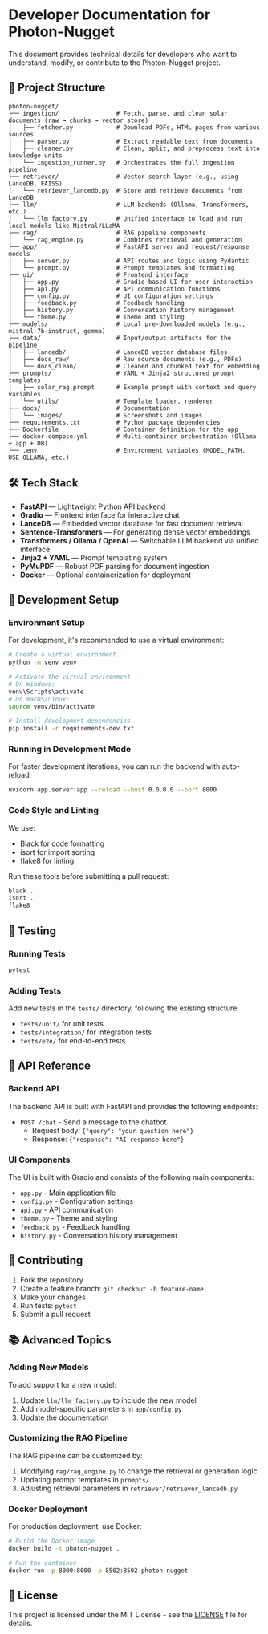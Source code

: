 # Developer Documentation for Photon-Nugget

This document provides technical details for developers who want to understand, modify, or contribute to the Photon-Nugget project.

## 📂 Project Structure

```
photon-nugget/
├── ingestion/                # Fetch, parse, and clean solar documents (raw → chunks → vector store)
│   ├── fetcher.py            # Download PDFs, HTML pages from various sources
│   ├── parser.py             # Extract readable text from documents
│   ├── cleaner.py            # Clean, split, and preprocess text into knowledge units
│   └── ingestion_runner.py   # Orchestrates the full ingestion pipeline
├── retriever/                # Vector search layer (e.g., using LanceDB, FAISS)
│   └── retriever_lancedb.py  # Store and retrieve documents from LanceDB
├── llm/                      # LLM backends (Ollama, Transformers, etc.)
│   └── llm_factory.py        # Unified interface to load and run local models like Mistral/LLaMA
├── rag/                      # RAG pipeline components
│   └── rag_engine.py         # Combines retrieval and generation
├── app/                      # FastAPI server and request/response models
│   ├── server.py             # API routes and logic using Pydantic
│   └── prompt.py             # Prompt templates and formatting
├── ui/                       # Frontend interface
│   ├── app.py                # Gradio-based UI for user interaction
│   ├── api.py                # API communication functions
│   ├── config.py             # UI configuration settings
│   ├── feedback.py           # Feedback handling
│   ├── history.py            # Conversation history management
│   └── theme.py              # Theme and styling
├── models/                   # Local pre-downloaded models (e.g., mistral-7b-instruct, gemma)
├── data/                     # Input/output artifacts for the pipeline
│   ├── lancedb/              # LanceDB vector database files
│   ├── docs_raw/             # Raw source documents (e.g., PDFs)
│   └── docs_clean/           # Cleaned and chunked text for embedding
├── prompts/                  # YAML + Jinja2 structured prompt templates
│   ├── solar_rag.prompt      # Example prompt with context and query variables
│   └── utils/                # Template loader, renderer
├── docs/                     # Documentation
│   └── images/               # Screenshots and images
├── requirements.txt          # Python package dependencies
├── Dockerfile                # Container definition for the app
├── docker-compose.yml        # Multi-container orchestration (Ollama + app + DB)
└── .env                      # Environment variables (MODEL_PATH, USE_OLLAMA, etc.)
```

## 🛠️ Tech Stack

- **FastAPI** — Lightweight Python API backend
- **Gradio** — Frontend interface for interactive chat
- **LanceDB** — Embedded vector database for fast document retrieval
- **Sentence-Transformers** — For generating dense vector embeddings
- **Transformers / Ollama / OpenAI** — Switchable LLM backend via unified interface
- **Jinja2 + YAML** — Prompt templating system
- **PyMuPDF** — Robust PDF parsing for document ingestion
- **Docker** — Optional containerization for deployment

## 🚀 Development Setup

### Environment Setup

For development, it's recommended to use a virtual environment:

```bash
# Create a virtual environment
python -m venv venv

# Activate the virtual environment
# On Windows:
venv\Scripts\activate
# On macOS/Linux:
source venv/bin/activate

# Install development dependencies
pip install -r requirements-dev.txt
```

### Running in Development Mode

For faster development iterations, you can run the backend with auto-reload:

```bash
uvicorn app.server:app --reload --host 0.0.0.0 --port 8000
```

### Code Style and Linting

We use:
- Black for code formatting
- isort for import sorting
- flake8 for linting

Run these tools before submitting a pull request:

```bash
black .
isort .
flake8
```

## 🧪 Testing

### Running Tests

```bash
pytest
```

### Adding Tests

Add new tests in the `tests/` directory, following the existing structure:
- `tests/unit/` for unit tests
- `tests/integration/` for integration tests
- `tests/e2e/` for end-to-end tests

## 🔄 API Reference

### Backend API

The backend API is built with FastAPI and provides the following endpoints:

- `POST /chat` - Send a message to the chatbot
  - Request body: `{"query": "your question here"}`
  - Response: `{"response": "AI response here"}`

### UI Components

The UI is built with Gradio and consists of the following main components:

- `app.py` - Main application file
- `config.py` - Configuration settings
- `api.py` - API communication
- `theme.py` - Theme and styling
- `feedback.py` - Feedback handling
- `history.py` - Conversation history management

## 🌟 Contributing

1. Fork the repository
2. Create a feature branch: `git checkout -b feature-name`
3. Make your changes
4. Run tests: `pytest`
5. Submit a pull request

## 📚 Advanced Topics

### Adding New Models

To add support for a new model:

1. Update `llm/llm_factory.py` to include the new model
2. Add model-specific parameters in `app/config.py`
3. Update the documentation

### Customizing the RAG Pipeline

The RAG pipeline can be customized by:

1. Modifying `rag/rag_engine.py` to change the retrieval or generation logic
2. Updating prompt templates in `prompts/`
3. Adjusting retrieval parameters in `retriever/retriever_lancedb.py`

### Docker Deployment

For production deployment, use Docker:

```bash
# Build the Docker image
docker build -t photon-nugget .

# Run the container
docker run -p 8000:8000 -p 8502:8502 photon-nugget
```

## 📄 License

This project is licensed under the MIT License - see the [LICENSE](../LICENSE) file for details.
